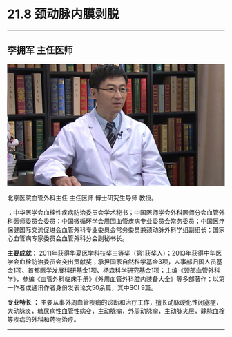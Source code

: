 # 21.8 颈动脉内膜剥脱

---

## 李拥军 主任医师

![1684333743784](image/c21_008/1684333743784.png)

北京医院血管外科主任 主任医师 博士研究生导师 教授。

；中华医学会血栓性疾病防治委员会学术秘书；中国医师学会外科医师分会血管外科医师委员会委员；中国微循环学会周围血管疾病专业委员会常务委员；中国医疗保健国际交流促进会血管外科专业委员会常务委员兼颈动脉外科学组副组长；国家心血管病专家委员会血管外科分会副秘书长。


**主要成就：** 2011年获得华夏医学科技奖三等奖（第1获奖人）；2013年获得中华医学会血栓防治委员会突出贡献奖；承担国家自然科学基金3项，人事部归国人员基金1项、首都医学发展科研基金1项、杨森科学研究基金1项；主编《颈部血管外科学》，参编《血管外科临床手册》《外周血管外科腔内装备大全》等多部著作；以第一作者或通讯作者身份发表论文50余篇，其中SCI 9篇。


**专业特长**  **：** 主要从事外周血管疾病的诊断和治疗工作，擅长动脉硬化性闭塞症，大动脉炎，糖尿病性血管性病变，主动脉瘤，外周动脉瘤，主动脉夹层，静脉血栓等疾病的外科和药物治疗。

---
